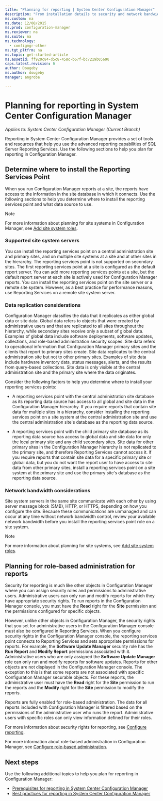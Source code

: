 ```yaml
---
title: "Planning for reporting | System Center Configuration Manager"
description: "From installation details to security and network bandwidth, it's important to plan for reporting in Configuration Manager."
ms.custom: na
ms.date: 12/08/2015
ms.prod: configuration-manager
ms.reviewer: na
ms.suite: na
ms.technology:
  - configmgr-other
ms.tgt_pltfrm: na
ms.topic: get-started-article
ms.assetid: ff920c84-d5c8-458c-b67f-bc7219b05690
caps.latest.revision: 6
author: Dougebyms.author: dougebymanager: angrobe

---
```

# Planning for reporting in System Center Configuration Manager*Applies to: System Center Configuration Manager (Current Branch)*
Reporting in System Center Configuration Manager provides a set of tools and resources that help you use the advanced reporting capabilities of SQL Server Reporting Services. Use the following sections to help you plan for reporting in Configuration Manager.  

##  <a name="BKMK_InstallReportingServicesPoint"></a> Determine where to install the Reporting Services Point  
 When you run Configuration Manager reports at a site, the reports have access to the information in the site database in which it connects. Use the following sections to help you determine where to install the reporting services point and what data source to use.  

> [!NOTE]  
>  For more information about planning for site systems in Configuration Manager, see [Add site system roles](../deploy/configure/add-site-system-roles.md).  

###  <a name="BKMK_SupportedSiteServers"></a> Supported site system servers  
 You can install the reporting services point on a central administration site and primary sites, and on multiple site systems at a site and at other sites in the hierarchy. The reporting services point is not supported on secondary sites. The first reporting services point at a site is configured as the default report server. You can add more reporting services points at a site, but the default report server at each site is actively used for Configuration Manager reports. You can install the reporting services point on the site server or a remote site system. However, as a best practice for performance reasons, use Reporting Services on a remote site system server.  

###  <a name="BKMK_DataReplication"></a> Data replication considerations  
 Configuration Manager classifies the data that it replicates as either global data or site data. Global data refers to objects that were created by administrative users and that are replicated to all sites throughout the hierarchy, while secondary sites receive only a subset of global data. Examples of global data include software deployments, software updates, collections, and role-based administration security scopes. Site data refers to operational information that Configuration Manager primary sites and the clients that report to primary sites create. Site data replicates to the central administration site but not to other primary sites. Examples of site data include hardware inventory data, status messages, alerts, and the results from query-based collections. Site data is only visible at the central administration site and the primary site where the data originates.  

 Consider the following factors to help you determine where to install your reporting services points:  

-   A reporting services point with the central administration site database as its reporting data source has access to all global and site data in the Configuration Manager hierarchy. If you require reports that contain site data for multiple sites in a hierarchy, consider installing the reporting services point on a site system at the central administration site and use the central administration site's database as the reporting data source.  

-   A reporting services point with the child primary site database as its reporting data source has access to global data and site data for only the local primary site and any child secondary sites. Site data for other primary sites in the Configuration Manager hierarchy is not replicated to the primary site, and therefore Reporting Services cannot access it. If you require reports that contain site data for a specific primary site or global data, but you do not want the report user to have access to site data from other primary sites, install a reporting services point on a site system at the primary site and use the primary site's database as the reporting data source.  

###  <a name="BKMK_NetworkBandwidth"></a> Network bandwidth considerations  
 Site system servers in the same site communicate with each other by using server message block (SMB), HTTP, or HTTPS, depending on how you configure the site. Because these communications are unmanaged and can occur at any time without network bandwidth control, review your available network bandwidth before you install the reporting services point role on a site system.  

> [!NOTE]  
>  For more information about planning for site systems, see [Add site system roles](../deploy/configure/add-site-system-roles.md).  

##  <a name="BKMK_RoleBaseAdministration"></a> Planning for role-based administration for reports  
 Security for reporting is much like other objects in Configuration Manager where you can assign security roles and permissions to administrative users. Administrative users can only run and modify reports for which they have appropriate security rights. To run reports in the Configuration Manager console, you must have the **Read** right for the **Site** permission and the permissions configured for specific objects.  

 However, unlike other objects in Configuration Manager, the security rights that you set for administrative users in the Configuration Manager console must also be configured in Reporting Services. When you configure security rights in the Configuration Manager console, the reporting services point connects to Reporting Services and sets appropriate permissions for reports. For example, the **Software Update Manager** security role has the **Run Report** and **Modify Report** permissions associated with it. Administrative users who are only assigned the **Software Update Manager** role can only run and modify reports for software updates. Reports for other objects are not displayed in the Configuration Manager console. The exception to this is that some reports are not associated with specific Configuration Manager securable objects. For these reports, the administrative user must have the **Read** right for the **Site** permission to run the reports and the **Modify** right for the **Site** permission to modify the reports.  

 Reports are fully enabled for role-based administration. The data for all reports included with Configuration Manager is filtered based on the permissions of the administrative user who runs the report. Administrative users with specific roles can only view information defined for their roles.  

 For more information about security rights for reporting, see [Configure reporting](configuring-reporting.md).  

 For more information about role-based administration in Configuration Manager, see [Configure role-based administration](../deploy/configure/configure-role-based-administration.md).  

## Next steps  
 Use the following additional topics to help you plan for reporting in Configuration Manager:  

-   [Prerequisites for reporting in System Center Configuration Manager](../../../core/servers/manage/prerequisites-for-reporting.md)  
-   [Best practices for reporting in System Center Configuration Manager](../../../core/servers/manage/best-practices-for-reporting.md)  
